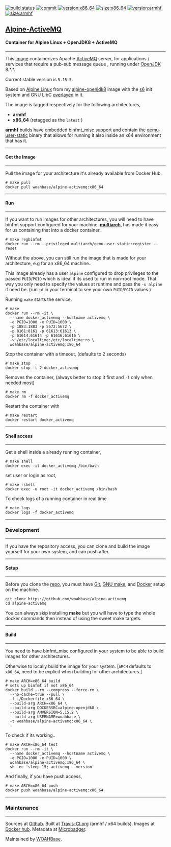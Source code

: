 [![build status][251]][232] [![commit][255]][231] [![version:x86_64][256]][235] [![size:x86_64][257]][235] [![version:armhf][258]][236] [![size:armhf][259]][236]

## [Alpine-ActiveMQ][234]
#### Container for Alpine Linux + OpenJDK8 + ActiveMQ
---

This [image][233] containerizes Apache [ActiveMQ][135] server, for
applications / services that require a pub-sub message queue
, running under [OpenJDK][136] 8.\*.\*.

Current stable version is `5.15.5`.

Based on [Alpine Linux][131]  from my [alpine-openjdk8][132] image with the [s6][133] init system
and GNU LibC [overlayed][134] in it.

The image is tagged respectively for the following architectures,
* **armhf**
* **x86_64** (retagged as the `latest` )

**armhf** builds have embedded binfmt_misc support and contain the
[qemu-user-static][105] binary that allows for running it also inside
an x64 environment that has it.

---
#### Get the Image
---

Pull the image for your architecture it's already available from
Docker Hub.

```
# make pull
docker pull woahbase/alpine-activemq:x86_64
```

---
#### Run
---

If you want to run images for other architectures, you will need
to have binfmt support configured for your machine. [**multiarch**][104],
has made it easy for us containing that into a docker container.

```
# make regbinfmt
docker run --rm --privileged multiarch/qemu-user-static:register --reset
```

Without the above, you can still run the image that is made for your
architecture, e.g for an x86_64 machine..

This image already has a user `alpine` configured to drop
privileges to the passed `PUID`/`PGID` which is ideal if its used
to run in non-root mode. That way you only need to specify the
values at runtime and pass the `-u alpine` if need be. (run `id`
in your terminal to see your own `PUID`/`PGID` values.)

Running `make` starts the service.

```
# make
docker run --rm -it \
  --name docker_activemq --hostname activemq \
  -e PGID=1000 -e PUID=1000 \
  -p 1883:1883 -p 5672:5672 \
  -p 8161:8161 -p 61613:61613 \
  -p 61614:61614 -p 61616:61616 \
  -v /etc/localtime:/etc/localtime:ro \
  woahbase/alpine-activemq:x86_64
```

Stop the container with a timeout, (defaults to 2 seconds)

```
# make stop
docker stop -t 2 docker_activemq
```

Removes the container, (always better to stop it first and `-f`
only when needed most)

```
# make rm
docker rm -f docker_activemq
```

Restart the container with

```
# make restart
docker restart docker_activemq
```

---
#### Shell access
---

Get a shell inside a already running container,

```
# make shell
docker exec -it docker_activemq /bin/bash
```

set user or login as root,

```
# make rshell
docker exec -u root -it docker_activemq /bin/bash
```

To check logs of a running container in real time

```
# make logs
docker logs -f docker_activemq
```

---
### Development
---

If you have the repository access, you can clone and
build the image yourself for your own system, and can push after.

---
#### Setup
---

Before you clone the [repo][231], you must have [Git][101], [GNU make][102],
and [Docker][103] setup on the machine.

```
git clone https://github.com/woahbase/alpine-activemq
cd alpine-activemq
```
You can always skip installing **make** but you will have to
type the whole docker commands then instead of using the sweet
make targets.

---
#### Build
---

You need to have binfmt_misc configured in your system to be able
to build images for other architectures.

Otherwise to locally build the image for your system.
[`ARCH` defaults to `x86_64`, need to be explicit when building
for other architectures.]

```
# make ARCH=x86_64 build
# sets up binfmt if not x86_64
docker build --rm --compress --force-rm \
  --no-cache=true --pull \
  -f ./Dockerfile_x86_64 \
  --build-arg ARCH=x86_64 \
  --build-arg DOCKERSRC=alpine-openjdk8 \
  --build-arg AMVERSION=5.15.2 \
  --build-arg USERNAME=woahbase \
  -t woahbase/alpine-activemq:x86_64 \
  .
```

To check if its working..

```
# make ARCH=x86_64 test
docker run --rm -it \
  --name docker_activemq --hostname activemq \
  -e PGID=1000 -e PUID=1000 \
  woahbase/alpine-activemq:x86_64 \
  sh -ec 'sleep 15; activemq --version'
```

And finally, if you have push access,

```
# make ARCH=x86_64 push
docker push woahbase/alpine-activemq:x86_64
```

---
### Maintenance
---

Sources at [Github][106]. Built at [Travis-CI.org][107] (armhf / x64 builds). Images at [Docker hub][108]. Metadata at [Microbadger][109].

Maintained by [WOAHBase][204].

[101]: https://git-scm.com
[102]: https://www.gnu.org/software/make/
[103]: https://www.docker.com
[104]: https://hub.docker.com/r/multiarch/qemu-user-static/
[105]: https://github.com/multiarch/qemu-user-static/releases/
[106]: https://github.com/
[107]: https://travis-ci.org/
[108]: https://hub.docker.com/
[109]: https://microbadger.com/

[131]: https://alpinelinux.org/
[132]: https://hub.docker.com/r/woahbase/alpine-openjdk8
[133]: https://skarnet.org/software/s6/
[134]: https://github.com/just-containers/s6-overlay
[135]: https://activemq.apache.org/
[136]: http://openjdk.java.net/

[201]: https://github.com/woahbase
[202]: https://travis-ci.org/woahbase/
[203]: https://hub.docker.com/u/woahbase
[204]: https://woahbase.online/

[231]: https://github.com/woahbase/alpine-activemq
[232]: https://travis-ci.org/woahbase/alpine-activemq
[233]: https://hub.docker.com/r/woahbase/alpine-activemq
[234]: https://woahbase.online/#/images/alpine-activemq
[235]: https://microbadger.com/images/woahbase/alpine-activemq:x86_64
[236]: https://microbadger.com/images/woahbase/alpine-activemq:armhf

[251]: https://travis-ci.org/woahbase/alpine-activemq.svg?branch=master

[255]: https://images.microbadger.com/badges/commit/woahbase/alpine-activemq.svg

[256]: https://images.microbadger.com/badges/version/woahbase/alpine-activemq:x86_64.svg
[257]: https://images.microbadger.com/badges/image/woahbase/alpine-activemq:x86_64.svg

[258]: https://images.microbadger.com/badges/version/woahbase/alpine-activemq:armhf.svg
[259]: https://images.microbadger.com/badges/image/woahbase/alpine-activemq:armhf.svg
